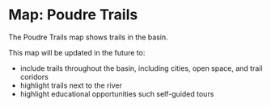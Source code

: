 # Map: Poudre Trails

The Poudre Trails map shows trails in the basin.

This map will be updated in the future to:

* include trails throughout the basin, including cities, open space, and trail coridors
* highlight trails next to the river
* highlight educational opportunities such self-guided tours
